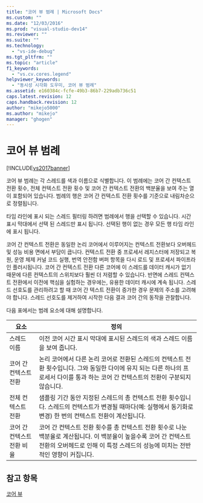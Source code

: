 ```yaml
---
title: "코어 뷰 범례 | Microsoft Docs"
ms.custom: ""
ms.date: "12/03/2016"
ms.prod: "visual-studio-dev14"
ms.reviewer: ""
ms.suite: ""
ms.technology: 
  - "vs-ide-debug"
ms.tgt_pltfrm: ""
ms.topic: "article"
f1_keywords: 
  - "vs.cv.cores.legend"
helpviewer_keywords: 
  - "동시성 시각화 도우미, 코어 뷰 범례"
ms.assetid: e160384c-fcfe-49b3-86b7-229adb736c51
caps.latest.revision: 12
caps.handback.revision: 12
author: "mikejo5000"
ms.author: "mikejo"
manager: "ghogen"
---
```

# 코어 뷰 범례
[!INCLUDE[vs2017banner](../code-quality/includes/vs2017banner.md)]

코어 뷰 범례는 각 스레드를 색과 이름으로 식별합니다.  이 범례에는 코어 간 컨텍스트 전환 횟수, 전체 컨텍스트 전환 횟수 및 코어 간 컨텍스트 전환의 백분율을 보여 주는 열이 포함되어 있습니다.  범례의 행은 코어 간 컨텍스트 전환 횟수를 기준으로 내림차순으로 정렬됩니다.  
  
 타임 라인에 표시 되는 스레드 필터링 하려면 범례에서 행을 선택할 수 있습니다.  시간 표시 막대에서 선택 된 스레드만 표시 됩니다.  선택된 행이 없는 경우 모든 행 타임 라인에 표시 됩니다.  
  
 코어 간 컨텍스트 전환은 동일한 논리 코어에서 이루어지는 컨텍스트 전환보다 오버헤드 및 성능 비용 면에서 부담이 큽니다.  컨텍스트 전환 중 프로세서 레지스터에 저장되고 복원, 운영 체제 커널 코드 실행, 번역 안전함 버퍼 항목을 다시 로드 및 프로세서 파이프라인 플러시됩니다.  코어 간 컨텍스트 전환 다른 코어에 이 스레드를 데이터 캐시가 없기 때문에 다른 컨텍스트의 스위치보다 훨씬 더 저렴할 수 있습니다.  반면에 스레드 컨텍스트 전환에서 이전에 핵심을 실험하는 경우에는, 유용한 데이터 캐시에 계속 됩니다.  스레드 선호도를 관리하려고 할 때 코어 간 텍스트 전환이 증가한 경우 문제의 주소를 고려해야 합니다.  스레드 선호도를 제거하여 시작한 다음 결과 코어 간의 동작을 관찰합니다.  
  
 다음 표에서는 범례 요소에 대해 설명합니다.  
  
|요소|정의|  
|--------|--------|  
|스레드 이름|이전 코어 시간 표시 막대에 표시된 스레드의 색과 스레드 이름을 보여 줍니다.|  
|코어 간 컨텍스트 전환|논리 코어에서 다른 논리 코어로 전환된 스레드의 컨텍스트 전환 횟수입니다.  그와 동일한 다이에 유지 되는 다른 하나의 프로세서 다이를 통과 하는 코어 간 컨텍스트의 전환이 구분되지 않습니다.|  
|전체 컨텍스트 전환|샘플링 기간 동안 지정된 스레드의 총 컨텍스트 전환 횟수입니다.  스레드의 컨텍스트가 변경될 때마다\(예: 실행에서 동기화로 변경\) 한 번의 컨텍스트 전환이 계산됩니다.|  
|코어 간 컨텍스트 전환 비율|코어 간 컨텍스트 전환 횟수를 총 컨텍스트 전환 횟수로 나눈 백분율로 계산됩니다.  이 백분율이 높을수록 코어 간 컨텍스트 전환의 오버헤드로 인해 이 특정 스레드의 성능에 미치는 전반적인 영향이 커집니다.|  
  
## 참고 항목  
 [코어 뷰](../profiling/cores-view.md)